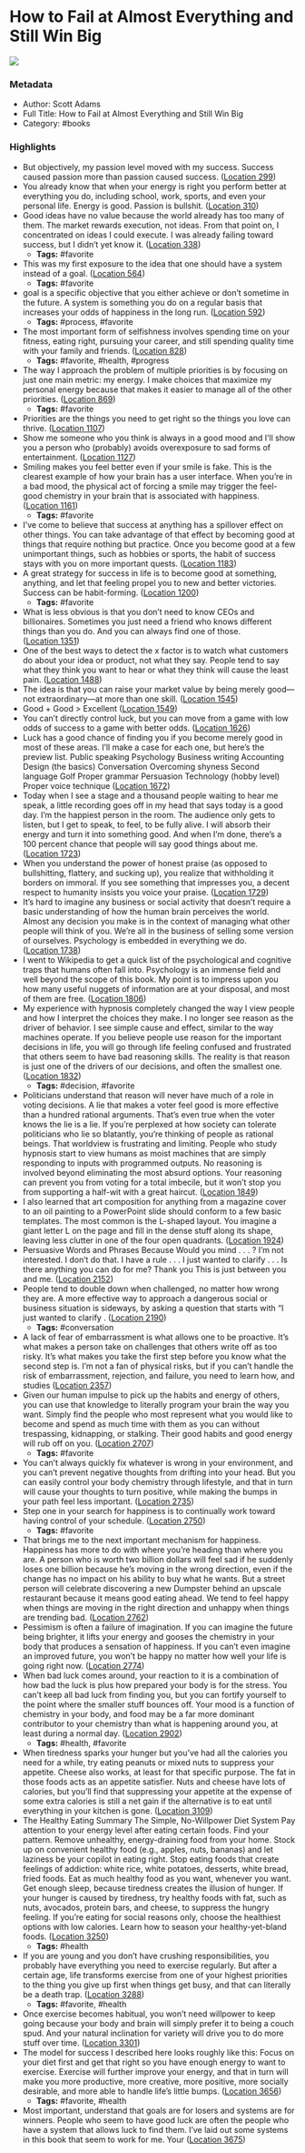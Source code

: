 # How to Fail at Almost Everything and Still Win Big

![](https://images-na.ssl-images-amazon.com/images/I/51sqVXNWHhL._SL200_.jpg)

### Metadata

- Author: Scott Adams
- Full Title: How to Fail at Almost Everything and Still Win Big
- Category: #books

### Highlights

- But objectively, my passion level moved with my success. Success caused passion more than passion caused success. ([Location 299](https://readwise.io/to_kindle?action=open&asin=B00COOFBA4&location=299))
- You already know that when your energy is right you perform better at everything you do, including school, work, sports, and even your personal life. Energy is good. Passion is bullshit. ([Location 310](https://readwise.io/to_kindle?action=open&asin=B00COOFBA4&location=310))
- Good ideas have no value because the world already has too many of them. The market rewards execution, not ideas. From that point on, I concentrated on ideas I could execute. I was already failing toward success, but I didn’t yet know it. ([Location 338](https://readwise.io/to_kindle?action=open&asin=B00COOFBA4&location=338))
    - **Tags:** #favorite
- This was my first exposure to the idea that one should have a system instead of a goal. ([Location 564](https://readwise.io/to_kindle?action=open&asin=B00COOFBA4&location=564))
    - **Tags:** #favorite
- goal is a specific objective that you either achieve or don’t sometime in the future. A system is something you do on a regular basis that increases your odds of happiness in the long run. ([Location 592](https://readwise.io/to_kindle?action=open&asin=B00COOFBA4&location=592))
    - **Tags:** #process, #favorite
- The most important form of selfishness involves spending time on your fitness, eating right, pursuing your career, and still spending quality time with your family and friends. ([Location 828](https://readwise.io/to_kindle?action=open&asin=B00COOFBA4&location=828))
    - **Tags:** #favorite, #health, #progress
- The way I approach the problem of multiple priorities is by focusing on just one main metric: my energy. I make choices that maximize my personal energy because that makes it easier to manage all of the other priorities. ([Location 869](https://readwise.io/to_kindle?action=open&asin=B00COOFBA4&location=869))
    - **Tags:** #favorite
- Priorities are the things you need to get right so the things you love can thrive. ([Location 1107](https://readwise.io/to_kindle?action=open&asin=B00COOFBA4&location=1107))
- Show me someone who you think is always in a good mood and I’ll show you a person who (probably) avoids overexposure to sad forms of entertainment. ([Location 1127](https://readwise.io/to_kindle?action=open&asin=B00COOFBA4&location=1127))
- Smiling makes you feel better even if your smile is fake. This is the clearest example of how your brain has a user interface. When you’re in a bad mood, the physical act of forcing a smile may trigger the feel-good chemistry in your brain that is associated with happiness. ([Location 1161](https://readwise.io/to_kindle?action=open&asin=B00COOFBA4&location=1161))
    - **Tags:** #favorite
- I’ve come to believe that success at anything has a spillover effect on other things. You can take advantage of that effect by becoming good at things that require nothing but practice. Once you become good at a few unimportant things, such as hobbies or sports, the habit of success stays with you on more important quests. ([Location 1183](https://readwise.io/to_kindle?action=open&asin=B00COOFBA4&location=1183))
- A great strategy for success in life is to become good at something, anything, and let that feeling propel you to new and better victories. Success can be habit-forming. ([Location 1200](https://readwise.io/to_kindle?action=open&asin=B00COOFBA4&location=1200))
    - **Tags:** #favorite
- What is less obvious is that you don’t need to know CEOs and billionaires. Sometimes you just need a friend who knows different things than you do. And you can always find one of those. ([Location 1351](https://readwise.io/to_kindle?action=open&asin=B00COOFBA4&location=1351))
- One of the best ways to detect the x factor is to watch what customers do about your idea or product, not what they say. People tend to say what they think you want to hear or what they think will cause the least pain. ([Location 1488](https://readwise.io/to_kindle?action=open&asin=B00COOFBA4&location=1488))
- The idea is that you can raise your market value by being merely good—not extraordinary—at more than one skill. ([Location 1545](https://readwise.io/to_kindle?action=open&asin=B00COOFBA4&location=1545))
- Good + Good > Excellent ([Location 1549](https://readwise.io/to_kindle?action=open&asin=B00COOFBA4&location=1549))
- You can’t directly control luck, but you can move from a game with low odds of success to a game with better odds. ([Location 1626](https://readwise.io/to_kindle?action=open&asin=B00COOFBA4&location=1626))
- Luck has a good chance of finding you if you become merely good in most of these areas. I’ll make a case for each one, but here’s the preview list. Public speaking Psychology Business writing Accounting Design (the basics) Conversation Overcoming shyness Second language Golf Proper grammar Persuasion Technology (hobby level) Proper voice technique ([Location 1672](https://readwise.io/to_kindle?action=open&asin=B00COOFBA4&location=1672))
- Today when I see a stage and a thousand people waiting to hear me speak, a little recording goes off in my head that says today is a good day. I’m the happiest person in the room. The audience only gets to listen, but I get to speak, to feel, to be fully alive. I will absorb their energy and turn it into something good. And when I’m done, there’s a 100 percent chance that people will say good things about me. ([Location 1723](https://readwise.io/to_kindle?action=open&asin=B00COOFBA4&location=1723))
- When you understand the power of honest praise (as opposed to bullshitting, flattery, and sucking up), you realize that withholding it borders on immoral. If you see something that impresses you, a decent respect to humanity insists you voice your praise. ([Location 1729](https://readwise.io/to_kindle?action=open&asin=B00COOFBA4&location=1729))
- It’s hard to imagine any business or social activity that doesn’t require a basic understanding of how the human brain perceives the world. Almost any decision you make is in the context of managing what other people will think of you. We’re all in the business of selling some version of ourselves. Psychology is embedded in everything we do. ([Location 1738](https://readwise.io/to_kindle?action=open&asin=B00COOFBA4&location=1738))
- I went to Wikipedia to get a quick list of the psychological and cognitive traps that humans often fall into. Psychology is an immense field and well beyond the scope of this book. My point is to impress upon you how many useful nuggets of information are at your disposal, and most of them are free. ([Location 1806](https://readwise.io/to_kindle?action=open&asin=B00COOFBA4&location=1806))
- My experience with hypnosis completely changed the way I view people and how I interpret the choices they make. I no longer see reason as the driver of behavior. I see simple cause and effect, similar to the way machines operate. If you believe people use reason for the important decisions in life, you will go through life feeling confused and frustrated that others seem to have bad reasoning skills. The reality is that reason is just one of the drivers of our decisions, and often the smallest one. ([Location 1832](https://readwise.io/to_kindle?action=open&asin=B00COOFBA4&location=1832))
    - **Tags:** #decision, #favorite
- Politicians understand that reason will never have much of a role in voting decisions. A lie that makes a voter feel good is more effective than a hundred rational arguments. That’s even true when the voter knows the lie is a lie. If you’re perplexed at how society can tolerate politicians who lie so blatantly, you’re thinking of people as rational beings. That worldview is frustrating and limiting. People who study hypnosis start to view humans as moist machines that are simply responding to inputs with programmed outputs. No reasoning is involved beyond eliminating the most absurd options. Your reasoning can prevent you from voting for a total imbecile, but it won’t stop you from supporting a half-wit with a great haircut. ([Location 1849](https://readwise.io/to_kindle?action=open&asin=B00COOFBA4&location=1849))
- I also learned that art composition for anything from a magazine cover to an oil painting to a PowerPoint slide should conform to a few basic templates. The most common is the L-shaped layout. You imagine a giant letter L on the page and fill in the dense stuff along its shape, leaving less clutter in one of the four open quadrants. ([Location 1924](https://readwise.io/to_kindle?action=open&asin=B00COOFBA4&location=1924))
- Persuasive Words and Phrases Because Would you mind . . . ? I’m not interested. I don’t do that. I have a rule . . . I just wanted to clarify . . . Is there anything you can do for me? Thank you This is just between you and me. ([Location 2152](https://readwise.io/to_kindle?action=open&asin=B00COOFBA4&location=2152))
- People tend to double down when challenged, no matter how wrong they are. A more effective way to approach a dangerous social or business situation is sideways, by asking a question that starts with “I just wanted to clarify . ([Location 2190](https://readwise.io/to_kindle?action=open&asin=B00COOFBA4&location=2190))
    - **Tags:** #conversation
- A lack of fear of embarrassment is what allows one to be proactive. It’s what makes a person take on challenges that others write off as too risky. It’s what makes you take the first step before you know what the second step is. I’m not a fan of physical risks, but if you can’t handle the risk of embarrassment, rejection, and failure, you need to learn how, and studies ([Location 2357](https://readwise.io/to_kindle?action=open&asin=B00COOFBA4&location=2357))
- Given our human impulse to pick up the habits and energy of others, you can use that knowledge to literally program your brain the way you want. Simply find the people who most represent what you would like to become and spend as much time with them as you can without trespassing, kidnapping, or stalking. Their good habits and good energy will rub off on you. ([Location 2707](https://readwise.io/to_kindle?action=open&asin=B00COOFBA4&location=2707))
    - **Tags:** #favorite
- You can’t always quickly fix whatever is wrong in your environment, and you can’t prevent negative thoughts from drifting into your head. But you can easily control your body chemistry through lifestyle, and that in turn will cause your thoughts to turn positive, while making the bumps in your path feel less important. ([Location 2735](https://readwise.io/to_kindle?action=open&asin=B00COOFBA4&location=2735))
- Step one in your search for happiness is to continually work toward having control of your schedule. ([Location 2750](https://readwise.io/to_kindle?action=open&asin=B00COOFBA4&location=2750))
    - **Tags:** #favorite
- That brings me to the next important mechanism for happiness. Happiness has more to do with where you’re heading than where you are. A person who is worth two billion dollars will feel sad if he suddenly loses one billion because he’s moving in the wrong direction, even if the change has no impact on his ability to buy what he wants. But a street person will celebrate discovering a new Dumpster behind an upscale restaurant because it means good eating ahead. We tend to feel happy when things are moving in the right direction and unhappy when things are trending bad. ([Location 2762](https://readwise.io/to_kindle?action=open&asin=B00COOFBA4&location=2762))
- Pessimism is often a failure of imagination. If you can imagine the future being brighter, it lifts your energy and gooses the chemistry in your body that produces a sensation of happiness. If you can’t even imagine an improved future, you won’t be happy no matter how well your life is going right now. ([Location 2774](https://readwise.io/to_kindle?action=open&asin=B00COOFBA4&location=2774))
- When bad luck comes around, your reaction to it is a combination of how bad the luck is plus how prepared your body is for the stress. You can’t keep all bad luck from finding you, but you can fortify yourself to the point where the smaller stuff bounces off. Your mood is a function of chemistry in your body, and food may be a far more dominant contributor to your chemistry than what is happening around you, at least during a normal day. ([Location 2902](https://readwise.io/to_kindle?action=open&asin=B00COOFBA4&location=2902))
    - **Tags:** #health, #favorite
- When tiredness sparks your hunger but you’ve had all the calories you need for a while, try eating peanuts or mixed nuts to suppress your appetite. Cheese also works, at least for that specific purpose. The fat in those foods acts as an appetite satisfier. Nuts and cheese have lots of calories, but you’ll find that suppressing your appetite at the expense of some extra calories is still a net gain if the alternative is to eat until everything in your kitchen is gone. ([Location 3109](https://readwise.io/to_kindle?action=open&asin=B00COOFBA4&location=3109))
- The Healthy Eating Summary The Simple, No-Willpower Diet System Pay attention to your energy level after eating certain foods. Find your pattern. Remove unhealthy, energy-draining food from your home. Stock up on convenient healthy food (e.g., apples, nuts, bananas) and let laziness be your copilot in eating right. Stop eating foods that create feelings of addiction: white rice, white potatoes, desserts, white bread, fried foods. Eat as much healthy food as you want, whenever you want. Get enough sleep, because tiredness creates the illusion of hunger. If your hunger is caused by tiredness, try healthy foods with fat, such as nuts, avocados, protein bars, and cheese, to suppress the hungry feeling. If you’re eating for social reasons only, choose the healthiest options with low calories. Learn how to season your healthy-yet-bland foods. ([Location 3250](https://readwise.io/to_kindle?action=open&asin=B00COOFBA4&location=3250))
    - **Tags:** #health
- If you are young and you don’t have crushing responsibilities, you probably have everything you need to exercise regularly. But after a certain age, life transforms exercise from one of your highest priorities to the thing you give up first when things get busy, and that can literally be a death trap. ([Location 3288](https://readwise.io/to_kindle?action=open&asin=B00COOFBA4&location=3288))
    - **Tags:** #favorite, #health
- Once exercise becomes habitual, you won’t need willpower to keep going because your body and brain will simply prefer it to being a couch spud. And your natural inclination for variety will drive you to do more stuff over time. ([Location 3301](https://readwise.io/to_kindle?action=open&asin=B00COOFBA4&location=3301))
- The model for success I described here looks roughly like this: Focus on your diet first and get that right so you have enough energy to want to exercise. Exercise will further improve your energy, and that in turn will make you more productive, more creative, more positive, more socially desirable, and more able to handle life’s little bumps. ([Location 3656](https://readwise.io/to_kindle?action=open&asin=B00COOFBA4&location=3656))
    - **Tags:** #favorite, #health
- Most important, understand that goals are for losers and systems are for winners. People who seem to have good luck are often the people who have a system that allows luck to find them. I’ve laid out some systems in this book that seem to work for me. Your ([Location 3675](https://readwise.io/to_kindle?action=open&asin=B00COOFBA4&location=3675))
